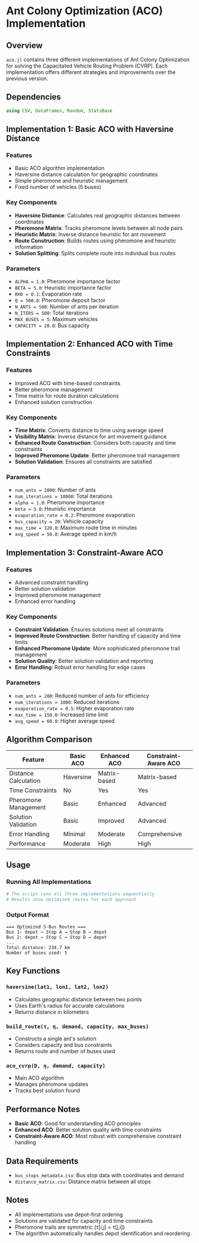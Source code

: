 # Ant Colony Optimization (ACO) Implementation

## Overview
`aco.jl` contains three different implementations of Ant Colony Optimization for solving the Capacitated Vehicle Routing Problem (CVRP). Each implementation offers different strategies and improvements over the previous version.

## Dependencies
```julia
using CSV, DataFrames, Random, StatsBase
```

## Implementation 1: Basic ACO with Haversine Distance

### Features
- Basic ACO algorithm implementation
- Haversine distance calculation for geographic coordinates
- Simple pheromone and heuristic management
- Fixed number of vehicles (5 buses)

### Key Components
- **Haversine Distance**: Calculates real geographic distances between coordinates
- **Pheromone Matrix**: Tracks pheromone levels between all node pairs
- **Heuristic Matrix**: Inverse distance heuristic for ant movement
- **Route Construction**: Builds routes using pheromone and heuristic information
- **Solution Splitting**: Splits complete route into individual bus routes

### Parameters
- `ALPHA = 1.0`: Pheromone importance factor
- `BETA = 5.0`: Heuristic importance factor
- `RHO = 0.1`: Evaporation rate
- `Q = 500.0`: Pheromone deposit factor
- `N_ANTS = 500`: Number of ants per iteration
- `N_ITERS = 500`: Total iterations
- `MAX_BUSES = 5`: Maximum vehicles
- `CAPACITY = 20.0`: Bus capacity

## Implementation 2: Enhanced ACO with Time Constraints

### Features
- Improved ACO with time-based constraints
- Better pheromone management
- Time matrix for route duration calculations
- Enhanced solution construction

### Key Components
- **Time Matrix**: Converts distance to time using average speed
- **Visibility Matrix**: Inverse distance for ant movement guidance
- **Enhanced Route Construction**: Considers both capacity and time constraints
- **Improved Pheromone Update**: Better pheromone trail management
- **Solution Validation**: Ensures all constraints are satisfied

### Parameters
- `num_ants = 2000`: Number of ants
- `num_iterations = 10000`: Total iterations
- `alpha = 1.0`: Pheromone importance
- `beta = 5.0`: Heuristic importance
- `evaporation_rate = 0.2`: Pheromone evaporation
- `bus_capacity = 20`: Vehicle capacity
- `max_time = 120.0`: Maximum route time in minutes
- `avg_speed = 50.0`: Average speed in km/h

## Implementation 3: Constraint-Aware ACO

### Features
- Advanced constraint handling
- Better solution validation
- Improved pheromone management
- Enhanced error handling

### Key Components
- **Constraint Validation**: Ensures solutions meet all constraints
- **Improved Route Construction**: Better handling of capacity and time limits
- **Enhanced Pheromone Update**: More sophisticated pheromone trail management
- **Solution Quality**: Better solution validation and reporting
- **Error Handling**: Robust error handling for edge cases

### Parameters
- `num_ants = 200`: Reduced number of ants for efficiency
- `num_iterations = 1000`: Reduced iterations
- `evaporation_rate = 0.5`: Higher evaporation rate
- `max_time = 150.0`: Increased time limit
- `avg_speed = 60.0`: Higher average speed

## Algorithm Comparison

| Feature | Basic ACO | Enhanced ACO | Constraint-Aware ACO |
|---------|-----------|--------------|---------------------|
| Distance Calculation | Haversine | Matrix-based | Matrix-based |
| Time Constraints | No | Yes | Yes |
| Pheromone Management | Basic | Enhanced | Advanced |
| Solution Validation | Basic | Improved | Advanced |
| Error Handling | Minimal | Moderate | Comprehensive |
| Performance | Moderate | High | High |

## Usage

### Running All Implementations
```julia
# The script runs all three implementations sequentially
# Results show optimized routes for each approach
```

### Output Format
```
=== Optimized 5-Bus Routes ===
Bus 1: depot → Stop A → Stop B → depot
Bus 2: depot → Stop C → Stop D → depot
...
Total distance: 234.7 km
Number of buses used: 5
```

## Key Functions

### `haversine(lat1, lon1, lat2, lon2)`
- Calculates geographic distance between two points
- Uses Earth's radius for accurate calculations
- Returns distance in kilometers

### `build_route(τ, η, demand, capacity, max_buses)`
- Constructs a single ant's solution
- Considers capacity and bus constraints
- Returns route and number of buses used

### `aco_cvrp(D, η, demand, capacity)`
- Main ACO algorithm
- Manages pheromone updates
- Tracks best solution found

## Performance Notes
- **Basic ACO**: Good for understanding ACO principles
- **Enhanced ACO**: Better solution quality with time constraints
- **Constraint-Aware ACO**: Most robust with comprehensive constraint handling

## Data Requirements
- `bus_stops_metadata.csv`: Bus stop data with coordinates and demand
- `distance_matrix.csv`: Distance matrix between all stops

## Notes
- All implementations use depot-first ordering
- Solutions are validated for capacity and time constraints
- Pheromone trails are symmetric (τ[i,j] = τ[j,i])
- The algorithm automatically handles depot identification and reordering 